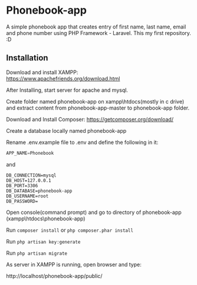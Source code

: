 # Phonebook-app 

A simple phonebook app that creates entry of first name, last name, email and phone number using PHP Framework - Laravel. This my first repository. :D

## Installation

Download and install XAMPP: https://www.apachefriends.org/download.html

After Installing, start server for apache and mysql.


Create folder named phonebook-app on xampp\htdocs(mostly in c drive)
and 
extract content from phonebook-app-master to phonebook-app folder.


Download and Install Composer: https://getcomposer.org/download/

Create a database locally named phonebook-app

Rename .env.example file to .env and define the following in it:

```python
APP_NAME=Phonebook
```

and

```
DB_CONNECTION=mysql
DB_HOST=127.0.0.1
DB_PORT=3306
DB_DATABASE=phonebook-app
DB_USERNAME=root
DB_PASSWORD=
```


Open console(command prompt) and go to directory of phonebook-app (xampp\htdocs\phonebook-app)

Run ```composer install``` or ```php composer.phar install```

Run ```php artisan key:generate```

Run ```php artisan migrate```

As server in XAMPP is running, open browser and type: 

http://localhost/phonebook-app/public/
